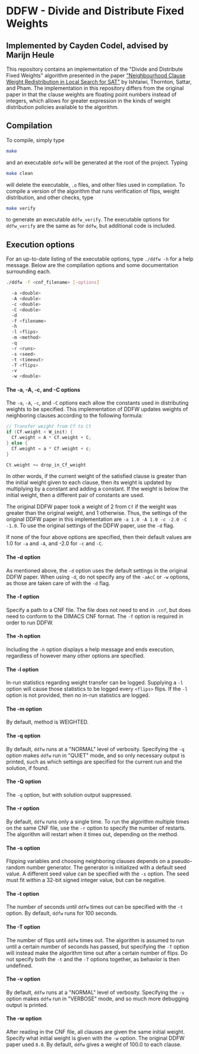 # DDFW - Divide and Distribute Fixed Weights
## Implemented by Cayden Codel, advised by Marijn Heule

This repository contains an implementation of the "Divide and Distribute Fixed Weights" algorithm presented in the paper ["Neighbourhood Clause Weight Redistribution in Local Search for SAT"](https://www.researchgate.net/publication/29453919_Neighbourhood_Clause_Weight_Redistribution_in_Local_Search_for_SAT "DDFW paper") by Ishtaiwi, Thornton, Sattar, and Pham. The implementation in this repository differs from the original paper in that the clause weights are floating point numbers instead of integers, which allows for greater expression in the kinds of weight distribution policies available to the algorithm.

## Compilation
To compile, simply type
```bash
make
```
and an executable `ddfw` will be generated at the root of the project. Typing
```bash
make clean
```
will delete the executable, `.o` files, and other files used in compilation. To compile a version of the algorithm that runs verification of flips, weight distribution, and other checks, type
```bash
make verify
```
to generate an executable `ddfw_verify`. The executable options for `ddfw_verify` are the same as for `ddfw`, but additional code is included.

## Execution options
For an up-to-date listing of the executable options, type `./ddfw -h` for a help message. Below are the compilation options and some documentation surrounding each.

```bash
./ddfw -f <cnf_filename> [-options]

  -a <double>
  -A <double>
  -c <double>
  -C <double>
  -d
  -f <filename>
  -h
  -l <flips>
  -m <method>
  -q
  -r <runs>
  -s <seed>
  -t <timeout>
  -T <flips>
  -v
  -w <double>
```

#### The -a, -A, -c, and -C options
The `-a`, `-A`, `-c`, and `-C` options each allow the constants used in distributing weights to be specified. This implementation of DDFW updates weights of neighboring clauses according to the following formula:
```C
// Transfer weight from Cf to Ct
if (Cf.weight < W_init) {
  Cf.weight = A * Cf.weight + C;
} else {
  Cf.weight = a * Cf.weight + c;
}

Ct.weight += drop_in_Cf_weight
```
In other words, if the current weight of the satisfied clause is greater than the initial weight given to each clause, then its weight is updated by multiplying by a constant and adding a constant. If the weight is below the initial weight, then a different pair of constants are used.

The original DDFW paper took a weight of 2 from `Cf` if the weight was greater than the original weight, and 1 otherwise. Thus, the settings of the original DDFW paper in this implementation are `-a 1.0 -A 1.0 -c -2.0 -C -1.0`. To use the original settings of the DDFW paper, use the `-d` flag.

If none of the four above options are specified, then their default values are 1.0 for `-a` and `-A`, and -2.0 for `-c` and `-C`.

#### The -d option
As mentioned above, the `-d` option uses the default settings in the original DDFW paper. When using `-d`, do not specify any of the `-aAcC` or `-w` options, as those are taken care of with the `-d` flag.

#### The -f option
Specify a path to a CNF file. The file does not need to end in `.cnf`, but does need to conform to the DIMACS CNF format. The `-f` option is required in order to run DDFW.

#### The -h option
Including the `-h` option displays a help message and ends execution, regardless of however many other options are specified.

#### The -l option
In-run statistics regarding weight transfer can be logged. Supplying a `-l`
option will cause those statistics to be logged every `<flips>` flips. If the
`-l` option is not provided, then no in-run statistics are logged.

#### The -m option
By default, method is WEIGHTED.

#### The -q option
By default, `ddfw` runs at a "NORMAL" level of verbosity. Specifying the `-q` option makes `ddfw` run in "QUIET" mode, and so only necessary output is printed, such as which settings are specified for the current run and the solution, if found.

#### The -Q option
The `-q` option, but with solution output suppressed.

#### The -r option
By default, `ddfw` runs only a single time. To run the algorithm multiple times on the same CNF file, use the `-r` option to specify the number of restarts. The algorithm will restart when it times out, depending on the method.

#### The -s option
Flipping variables and choosing neighboring clauses depends on a pseudo-random number generator. The generator is initialized with a default seed value. A different seed value can be specified with the `-s` option. The seed must fit within a 32-bit signed integer value, but can be negative.

#### The -t option
The number of seconds until `ddfw` times out can be specified with the `-t` option. By default, `ddfw` runs for 100 seconds.

#### The -T option
The number of flips until `ddfw`  times out. The algorithm is assumed to run until a certain number of seconds has passed, but specifying the `-T` option will instead make the algorithm time out after a certain number of flips. Do not specify both the `-t` and the `-T` options together, as behavior is then undefined.

#### The -v option
By default, `ddfw` runs at a "NORMAL" level of verbosity. Specifying the `-v` option makes `ddfw` run in "VERBOSE" mode, and so much more debugging output is printed.

#### The -w option
After reading in the CNF file, all clauses are given the same initial weight. Specify what initial weight is given with the `-w` option. The original DDFW paper used `8.0`. By default, `ddfw` gives a weight of 100.0 to each clause.
